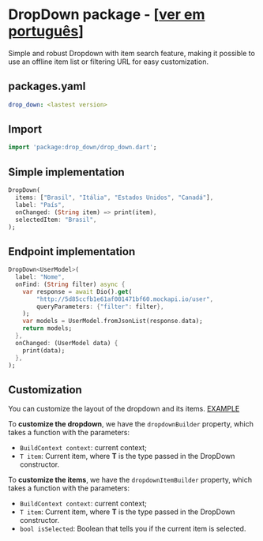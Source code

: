 # DropDown package - [[ver em português](/README-PT.md)]

Simple and robust Dropdown with item search feature, making it possible to use an offline item list or filtering URL for easy customization.


## packages.yaml
```yaml
drop_down: <lastest version>
```

## Import
```dart
import 'package:drop_down/drop_down.dart';
```

## Simple implementation
```dart
DropDown(
  items: ["Brasil", "Itália", "Estados Unidos", "Canadá"],
  label: "País",
  onChanged: (String item) => print(item),
  selectedItem: "Brasil",
);
```

## Endpoint implementation
```dart
DropDown<UserModel>(
  label: "Nome",
  onFind: (String filter) async {
    var response = await Dio().get(
        "http://5d85ccfb1e61af001471bf60.mockapi.io/user",
        queryParameters: {"filter": filter},
    );
    var models = UserModel.fromJsonList(response.data);
    return models;
  },
  onChanged: (UserModel data) {
    print(data);
  },
);
```
## Customization
You can customize the layout of the dropdown and its items. [EXAMPLE](https://github.com/davidsdearaujo/drop_down/tree/master/example#custom-layout-endpoint-example)

To **customize the dropdown**, we have the `dropdownBuilder` property, which takes a function with the parameters:
- `BuildContext context`: current context;
- `T item`: Current item, where **T** is the type passed in the DropDown constructor.

To **customize the items**, we have the `dropdownItemBuilder` property, which takes a function with the parameters:
- `BuildContext context`: current context;
- `T item`: Current item, where **T** is the type passed in the DropDown constructor.
- `bool isSelected`: Boolean that tells you if the current item is selected.
